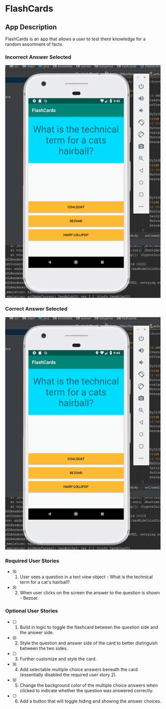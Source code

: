 # FlashCards

## App Description

FlashCards is an app that allows a user to test there knowledge for 
a random assortment of facts.

### Incorrect Answer Selected

<img src="incorrect-answer-selected.gif" width=500><br>

### Correct Answer Selected

<img src="correct-answer-selected.gif" width=500><br>

### Required User Stories

- [x] 1. User sees a question in a text view object - What is the technical term for a cat's hairball?
- [x] 2. When user clicks on the screen the answer to the question is shown - Bezoar.

### Optional User Stories

- [ ] 1. Build in logic to toggle the flashcard between the question side and the answer side.
- [x] 2. Style the question and answer side of the card to better distinguish between the two sides.
- [ ] 3. Further customize and style the card.
- [x] 4. Add selectable multiple choice answers beneath the card (essentially disabled the required user story 2).
- [x] 5. Change the background color of the multiple choice answers when clicked to indicate whether the question was answered correctly.
- [ ] 6. Add a button that will toggle hiding and showing the answer choices.
